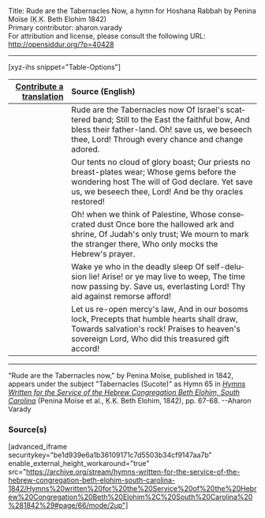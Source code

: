 <html>
<head></head>
<body>
Title: Rude are the Tabernacles Now, a hymn for Hoshana Rabbah by Penina Moïse (Ḳ.Ḳ. Beth Elohim 1842)<br />
Primary contributor: aharon.varady<br />
For attribution and license, please consult the following URL: <a href="http://opensiddur.org/?p=40428">http://opensiddur.org/?p=40428</a>
<p />
<hr />

[xyz-ihs snippet="Table-Options"]<table style="margin-left: auto; margin-right: auto;" class="draggable">
<thead><tr><th id="x" style="text-align: right;"><a href="/contribute/upload">Contribute a translation</a></th><th style="text-align: left;">Source (English)</th></tr></thead>
<tbody>
<tr><td style="vertical-align:top;">
<div class="liturgy" lang="he" style="text-align: right;">

</div></td>

<td style="vertical-align:top;">
<div class="english" lang="en" style="text-align: left;">
Rude are the Tabernacles now 
Of Israel's scattered band; 
Still to the East the faithful bow, 
And bless their father-land. 
Oh! save us, we beseech thee, Lord! 
Through every chance and change adored. 
</div></td></tr>


<tr><td style="vertical-align:top;">
<div class="liturgy" lang="he" style="text-align: right;">

</div></td>

<td style="vertical-align:top;">
<div class="english" lang="en" style="text-align: left;">
Our tents no cloud of glory boast;
Our priests no breast-plates wear;
Whose gems before the wondering host
The will of God declare.
Yet save us, we beseech thee, Lord!
And be thy oracles restored!
</div></td></tr>


<tr><td style="vertical-align:top;">
<div class="liturgy" lang="he" style="text-align: right;">

</div></td>

<td style="vertical-align:top;">
<div class="english" lang="en" style="text-align: left;">
Oh! when we think of Palestine, 
Whose consecrated dust 
Once bore the hallowed ark and shrine, 
Of Judah's only trust; 
We mourn to mark the stranger there, 
Who only mocks the Hebrew's prayer. 
</div></td></tr>


<tr><td style="vertical-align:top;">
<div class="liturgy" lang="he" style="text-align: right;">

</div></td>

<td style="vertical-align:top;">
<div class="english" lang="en" style="text-align: left;">
Wake ye who in the deadly sleep 
Of self-delusion lie! 
Arise! or ye may live to weep, 
The time now passing by. 
Save us, everlasting Lord! 
Thy aid against remorse afford! 
</div></td></tr>


<tr><td style="vertical-align:top;">
<div class="liturgy" lang="he" style="text-align: right;">

</div></td>

<td style="vertical-align:top;">
<div class="english" lang="en" style="text-align: left;">
Let us re-open mercy's law, 
And in our bosoms lock, 
Precepts that humble hearts shall draw, 
Towards salvation's rock!
Praises to heaven's sovereign Lord, 
Who did this treasured gift accord!
</div></td></tr>
</tbody></table>

<hr />

"Rude are the Tabernacles now," by Penina Moïse, published in 1842, appears under the subject "Tabernacles (Sucote)" as Hymn 65 in <em><a href="/?p=39305">Hymns Written for the Service of the Hebrew Congregation Beth Elohim, South Carolina</a></em> (Penina Moïse et al., Ḳ.Ḳ. Beth Elohim, 1842), pp. 67-68. --Aharon Varady

<h3>Source(s)</h3>

[advanced_iframe securitykey="be1d939e6a1b36109171c7d5503b34cf9147aa7b" enable_external_height_workaround="true" src="https://archive.org/stream/hymns-written-for-the-service-of-the-hebrew-congregation-beth-elohim-south-carolina-1842/Hymns%20written%20for%20the%20Service%20of%20the%20Hebrew%20Congregation%20Beth%20Elohim%2C%20South%20Carolina%20%281842%29#page/66/mode/2up"]

&nbsp; 
</body>
</html>